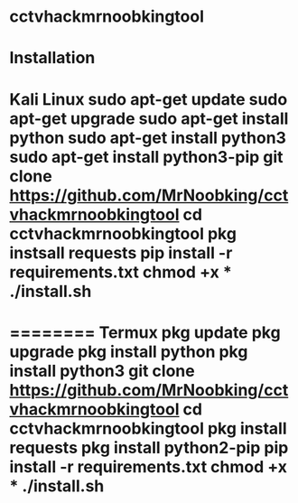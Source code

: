 # cctvhackmrnoobkingtool

Installation
========
Kali Linux
sudo apt-get update
sudo apt-get upgrade
sudo apt-get install python
sudo apt-get install python3
sudo apt-get install python3-pip
git clone https://github.com/MrNoobking/cctvhackmrnoobkingtool
cd cctvhackmrnoobkingtool
pkg instsall requests
pip install -r requirements.txt
chmod +x *
./install.sh
========

========
Termux
pkg update
pkg upgrade
pkg install python
pkg install python3
git clone https://github.com/MrNoobking/cctvhackmrnoobkingtool
cd cctvhackmrnoobkingtool
pkg install requests
pkg install python2-pip
pip install -r requirements.txt
chmod +x *
./install.sh
========


